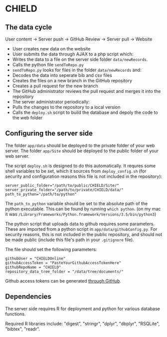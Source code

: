 # CHIELD

## The data cycle

User content -> Server push -> GitHub Review -> Server pull -> Website

-  User creates new data on the website
-  User submits the data through AJAX to a php script which:
  -  Writes the data to a file on the server side folder `data/newRecords`.
  -  Calls the python file `sendToRepo.py`
-  `sendToRepo.py` looks for files in the folder `data/newRecords` and:
  -  Decodes the data into seperate bib and csv files
  -  Creates the files on a new branch in the GitHub repository
  -  Creates a pull request for the new branch
-  The GitHub administrator reviews the pull request and merges it into the repository
-  The server administrator periodically:
  -  Pulls the changes to the repository to a local version
  -  Calls the `deploy.sh` script to build the database and depoly the code to the web folder



## Configuring the server side


The folder `app/data` should be deployed to the private folder of your web server.
The folder `app/Site` should be deployed to the public folder of your web server.

The script `deploy.sh` is designed to do this automatically.  It requres some shell variables to be set, which it sources from `deploy_config.sh` (for security and configuration reasons this file is not included in the repository):

```
server_public_folder="/path/to/public/CHIELD/Site/"
server_private_folder="/path/to/private/CHIELD/data/"
path_to_python="/path/to/python"
```

The `path_to_python` variable should be set to the absolute path of the python executable.  This can be found by running `which python`.  (on my mac it was `/Library/Frameworks/Python.framework/Versions/3.5/bin/python3`)

The python script that uploads data to github requires some parameters.  These are imported from a python script in `app/data/githubConfig.py`.  For security reasons, this is not included in the public repository, and should not be made public (include this file's path in your `.gitignore` file).

The file should set the following parameters:

```
githubUser = "CHIELDOnline"
githubAccessToken = "PasteYourGithubAccessTokenHere"
githubRepoName = "CHIELD"
repository_data_tree_folder = "/data/tree/documents/"
```

Github access tokens can be generated [through GitHub](https://help.github.com/articles/creating-a-personal-access-token-for-the-command-line/).

## Dependencies

The server side requires R for deployment and python for various database functions.

Required R libraries include: "digest", "stringr", "dplyr", "dbplyr", "RSQLite", "bibtex", "readr".